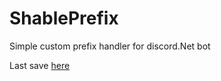 # ShablePrefix
Simple custom prefix handler for discord.Net bot

Last save <a href="https://github.com/NascuBB/ShablePrefix/tree/c5766688801654813f0f6d350336bf2ddcb8277b">here</a>

